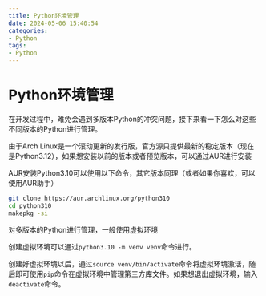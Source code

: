 ```yaml
---
title: Python环境管理
date: 2024-05-06 15:40:54
categories:
- Python
tags:
- Python
---
```


# Python环境管理

在开发过程中，难免会遇到多版本Python的冲突问题，接下来看一下怎么对这些不同版本的Python进行管理。

<!--more-->

由于Arch Linux是一个滚动更新的发行版，官方源只提供最新的稳定版本（现在是Python3.12），如果想安装以前的版本或者预览版本，可以通过AUR进行安装

AUR安装Python3.10可以使用以下命令，其它版本同理（或者如果你喜欢，可以使用AUR助手）

```sh
git clone https://aur.archlinux.org/python310
cd python310
makepkg -si
```

对多版本的Python进行管理，一般使用虚拟环境

创建虚拟环境可以通过`python3.10 -m venv venv`命令进行。

创建好虚拟环境以后，通过`source venv/bin/activate`命令将虚拟环境激活，随后即可使用`pip`命令在虚拟环境中管理第三方库文件。如果想退出虚拟环境，输入`deactivate`命令。

